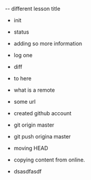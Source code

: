 -- different lesson title
- init
- status
- adding so more information
- log one
- diff 
- to here

- what is a remote 
- some url
- created github account
- git origin master
- git push origina master
- moving HEAD 
 - copying content from online.
- dsasdfasdf
